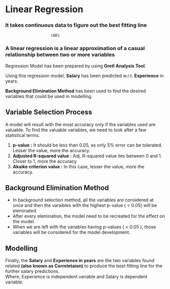 # Linear Regression
   ### It takes continuous data to figure out the best fitting line
                        (OR)
   ### A linear regression is a linear approximation of a casual relationship between two or more variables



Regression Model has been prepared by using <b>Gretl Analysis Tool</b>.

Using this regression model, <b>Salary</b> has been predicted w.r.t. <b>Experience</b> in years.

<b>Background Elimination Method</b> has been used to find the desired variables that could be used in modelling.

## Variable Selection Process

A model will result with the most accuracy only if the variables used are valuable. To find the valuable variables, we need to look after a few statistical terms. 
   1. <b>p-value :</b> It should be less than 0.05, as only 5% error can be tolerated. Lesser the value, more the accuracy.
   2. <b>Adjusted R-squared value :</b> Adj. R-squared value lies between 0 and 1. Closer to 1, more the accuracy
   3. <b>Akaike criterion value :</b> In this case, lesser the value, more the accuracy.
   
 ## Background Elimination Method
 
   - In background selection method, all the variables are considered at once and then the varaibles with the highest p-value ( < 0.05) will be eleminated.
   - After every elemination, the model need to be recreated for the effect on the model.
   - When we are left with the variables having p-values ( < 0.05 ), those variables will be considered for the model development.
   
 ## Modelling
   Finally, the <b>Salary</b> and <b>Experience in years</b> are the two variables found related <b>(also known as Correletaion)</b> to produce the best fitting line for the further salary predictions.  
   Where, Experience is independent variable and Salary is dependent variable.
 
 
   
  
  
  
